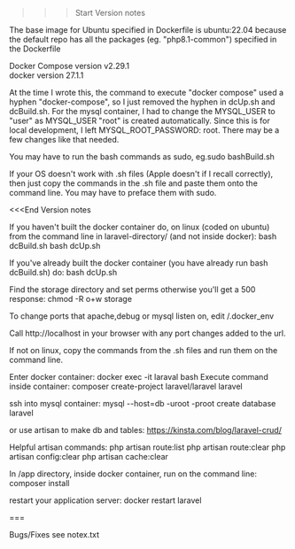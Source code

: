 >>>Start Version notes

The base image for Ubuntu specified in Dockerfile is ubuntu:22.04 because the default repo has all the packages (eg. "php8.1-common") specified in the Dockerfile

Docker Compose version v2.29.1  
docker version 27.1.1  

At the time I wrote this, the command to execute "docker compose" used a hyphen "docker-compose", so I just removed the hyphen in dcUp.sh and dcBuild.sh. For the mysql container, I had to change the MYSQL_USER to "user" as MYSQL_USER "root" is created automatically. Since this is for local development, I left MYSQL_ROOT_PASSWORD: root. There may be a few changes like that needed. 

You may have to run the bash commands as sudo, eg.sudo bashBuild.sh

If your OS doesn't work with .sh files (Apple doesn't if I recall correctly), then just copy the commands in the .sh file and paste them onto the command line. You may have to preface them with sudo.

<<<End Version notes


If you haven't built the docker container do, on linux (coded on ubuntu) from the command line in laravel-directory/ (and not inside docker):
bash dcBuild.sh
bash dcUp.sh

If you've already built the docker container (you have already run bash dcBuild.sh) do:
bash dcUp.sh

Find the storage directory and set perms otherwise you'll get a 500 response:
chmod -R o+w storage

To change ports that apache,debug or mysql listen on, edit /.docker_env

Call http://localhost in your browser with any port changes added to the url.

If not on linux, copy the commands from the .sh files and run them on the command line.

Enter docker container:
docker exec -it laraval bash
Execute command inside container:
composer create-project laravel/laravel laravel

ssh into mysql container:
mysql --host=db -uroot -proot
create database laravel

or use artisan to make db and tables:
https://kinsta.com/blog/laravel-crud/

Helpful artisan commands:
php artisan route:list
php artisan route:clear
php artisan config:clear
php artisan cache:clear

In /app directory, inside docker container, run on the command line:
composer install

restart your application server:
docker restart laravel

===

Bugs/Fixes
see notex.txt


